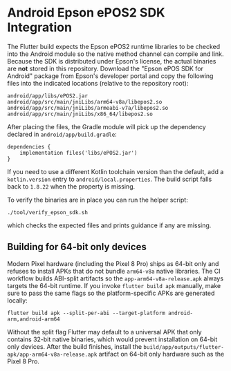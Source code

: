 # Android Epson ePOS2 SDK Integration

The Flutter build expects the Epson ePOS2 runtime libraries to be checked into the
Android module so the native method channel can compile and link. Because the SDK
is distributed under Epson's license, the actual binaries are **not** stored in
this repository. Download the "Epson ePOS SDK for Android" package from Epson's
developer portal and copy the following files into the indicated locations
(relative to the repository root):

```
android/app/libs/ePOS2.jar
android/app/src/main/jniLibs/arm64-v8a/libepos2.so
android/app/src/main/jniLibs/armeabi-v7a/libepos2.so
android/app/src/main/jniLibs/x86_64/libepos2.so
```

After placing the files, the Gradle module will pick up the dependency declared
in `android/app/build.gradle`:

```
dependencies {
    implementation files('libs/ePOS2.jar')
}
```

If you need to use a different Kotlin toolchain version than the default, add a
`kotlin.version` entry to `android/local.properties`. The build script falls
back to `1.8.22` when the property is missing.

To verify the binaries are in place you can run the helper script:

```
./tool/verify_epson_sdk.sh
```

which checks the expected files and prints guidance if any are missing.

## Building for 64-bit only devices

Modern Pixel hardware (including the Pixel 8 Pro) ships as 64-bit only and
refuses to install APKs that do not bundle `arm64-v8a` native libraries. The
CI workflow builds ABI-split artifacts so the
`app-arm64-v8a-release.apk` always targets the 64-bit runtime. If you invoke
`flutter build apk` manually, make sure to pass the same flags so the
platform-specific APKs are generated locally:

```
flutter build apk --split-per-abi --target-platform android-arm,android-arm64
```

Without the split flag Flutter may default to a universal APK that only contains
32-bit native binaries, which would prevent installation on 64-bit only devices.
After the build finishes, install the `build/app/outputs/flutter-apk/app-arm64-v8a-release.apk`
artifact on 64-bit only hardware such as the Pixel 8 Pro.

